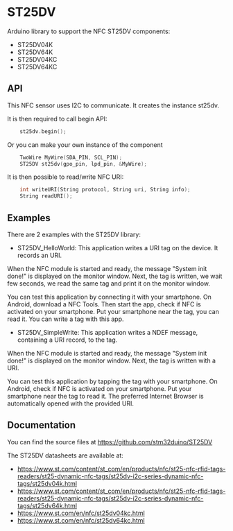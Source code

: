 # ST25DV
Arduino library to support the NFC ST25DV components:
 * ST25DV04K
 * ST25DV64K
 * ST25DV04KC
 * ST25DV64KC

## API

This NFC sensor uses I2C to communicate.
It creates the instance st25dv.

It is then required to call begin API:
```cpp
    st25dv.begin();
```

Or you can make your own instance of the component
```cpp
    TwoWire MyWire(SDA_PIN, SCL_PIN);
    ST25DV st25dv(gpo_pin, lpd_pin, &MyWire);
```


It is then possible to read/write NFC URI:

```cpp
    int writeURI(String protocol, String uri, String info);
    String readURI();
```


## Examples

There are 2 examples with the ST25DV library:
* ST25DV_HelloWorld: This application writes a URI tag on the device. It records an URI.

When the NFC module is started and ready, the message "System init done!" is displayed on the monitor window.
Next, the tag is written, we wait few seconds, we read the same tag and print it on the monitor window.

You can test this application by connecting it with your smartphone.
On Android, download a NFC Tools. Then start the app, check if NFC is activated
on your smartphone. Put your smartphone near the tag, you can read it. You can
write a tag with this app.

* ST25DV_SimpleWrite: This application writes a NDEF message, containing a URI record, to the tag.

When the NFC module is started and ready, the message "System init done!" is displayed on the monitor window.
Next, the tag is written with a URI.

You can test this application by tapping the tag with your smartphone.
On Android, check if NFC is activated on your smartphone.
Put your smartphone near the tag to read it.
The preferred Internet Browser is automatically opened with the provided URI.


## Documentation

You can find the source files at
https://github.com/stm32duino/ST25DV

The ST25DV datasheets are available at:
* https://www.st.com/content/st_com/en/products/nfc/st25-nfc-rfid-tags-readers/st25-dynamic-nfc-tags/st25dv-i2c-series-dynamic-nfc-tags/st25dv04k.html
* https://www.st.com/content/st_com/en/products/nfc/st25-nfc-rfid-tags-readers/st25-dynamic-nfc-tags/st25dv-i2c-series-dynamic-nfc-tags/st25dv64k.html
* https://www.st.com/en/nfc/st25dv04kc.html
* https://www.st.com/en/nfc/st25dv64kc.html
